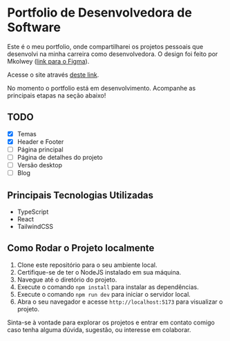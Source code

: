 # Portfolio de Desenvolvedora de Software

Este é o meu portfolio, onde compartilharei os projetos pessoais que desenvolvi na minha carreira como desenvolvedora.
O design foi feito por Mkolwey ([link para o Figma](https://www.figma.com/community/file/1372166977051146645/designer-developer-portfolio)).

Acesse o site através [deste link](https://vercel.com/mebbeckes-projects/dev-portfolio/deployments).

No momento o portfolio está em desenvolvimento. Acompanhe as principais etapas na seção abaixo!

## TODO

- [x] Temas
- [x] Header e Footer
- [ ] Página principal
- [ ] Página de detalhes do projeto
- [ ] Versão desktop
- [ ] Blog

## Principais Tecnologias Utilizadas

- TypeScript
- React
- TailwindCSS

## Como Rodar o Projeto localmente

1. Clone este repositório para o seu ambiente local.
2. Certifique-se de ter o NodeJS instalado em sua máquina.
3. Navegue até o diretório do projeto.
4. Execute o comando `npm install` para instalar as dependências.
5. Execute o comando `npm run dev` para iniciar o servidor local.
6. Abra o seu navegador e acesse `http://localhost:5173` para visualizar o projeto.

Sinta-se à vontade para explorar os projetos e entrar em contato comigo caso tenha alguma dúvida, sugestão, ou interesse em colaborar.
